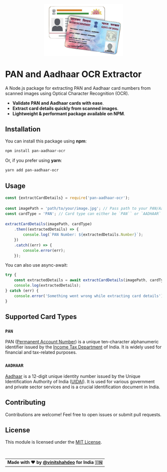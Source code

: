 <div align='center'>
    <img src='./media/banner.png' height='50%' width='50%'/>
</div>

# PAN and Aadhaar OCR Extractor

A Node.js package for extracting PAN and Aadhaar card numbers from scanned images using Optical Character Recognition (OCR).

- **Validate PAN and Aadhaar cards with ease**.
- **Extract card details quickly from scanned images**.
- **Lightweight & performant package available on NPM**.

## Installation
You can install this package using **npm**:

```bash
npm install pan-aadhaar-ocr
```
Or, if you prefer using **yarn**:

```bash
yarn add pan-aadhaar-ocr
```

## Usage

```javascript
const {extractCardDetails} = require('pan-aadhaar-ocr');

const imagePath = 'path/to/your/image.jpg'; // Pass path to your PAN/Aadhaar image
const cardType = 'PAN'; // Card type can either be `PAN`` or `AADHAAR`

extractCardDetails(imagePath, cardType)
    .then((extractedDetails) => {
        console.log(`PAN Number: ${extractedDetails.Number}`);
    })
    .catch((err) => {
        console.error(err);
    });
```

You can also use async-await:

```javascript
try {
    const extractedDetails = await extractCardDetails(imagePath, cardType);
    console.log(extractedDetails);
} catch (err) {
    console.error('Something went wrong while extracting card details');
}

```

## Supported Card Types

### `PAN`

PAN ([Permanent Account Number](https://en.wikipedia.org/wiki/Permanent_account_number)) is a unique ten-character alphanumeric identifier issued by the [Income Tax Department](https://incometaxindia.gov.in/) of India. It is widely used for financial and tax-related purposes.

### `AADHAAR`

[Aadhaar](https://en.wikipedia.org/wiki/Permanent_account_number) is a 12-digit unique identity number issued by the Unique Identification Authority of India ([UIDAI](https://uidai.gov.in/)). It is used for various government and private sector services and is a crucial identification document in India.

## Contributing
Contributions are welcome! Feel free to open issues or submit pull requests.

## License
This module is licensed under the [MIT License](./LICENSE).

<br />
  <table align="center">
      <tr>
          <td>
            <strong>Made with ❤️ by <a href='https://twitter.com/Vinit_Shahdeo'>@vinitshahdeo</a> for India 🇮🇳</strong>
          </td>
      </tr>
  </table>
